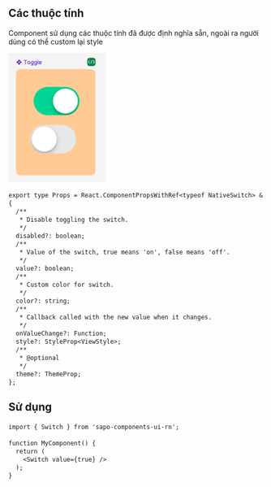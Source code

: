 
## Các thuộc tính

Component sử dụng các thuộc tính đã được định nghĩa sẵn, ngoài ra người dùng có thể custom lại style

 
![Switch](./src/assets/images/switch.png)

```tsx
export type Props = React.ComponentPropsWithRef<typeof NativeSwitch> & {
  /**
   * Disable toggling the switch.
   */
  disabled?: boolean;
  /**
   * Value of the switch, true means 'on', false means 'off'.
   */
  value?: boolean;
  /**
   * Custom color for switch.
   */
  color?: string;
  /**
   * Callback called with the new value when it changes.
   */
  onValueChange?: Function;
  style?: StyleProp<ViewStyle>;
  /**
   * @optional
   */
  theme?: ThemeProp;
};
```

## Sử dụng

```tsx
import { Switch } from 'sapo-components-ui-rn';

function MyComponent() {
  return (
    <Switch value={true} />
  );
}
```

